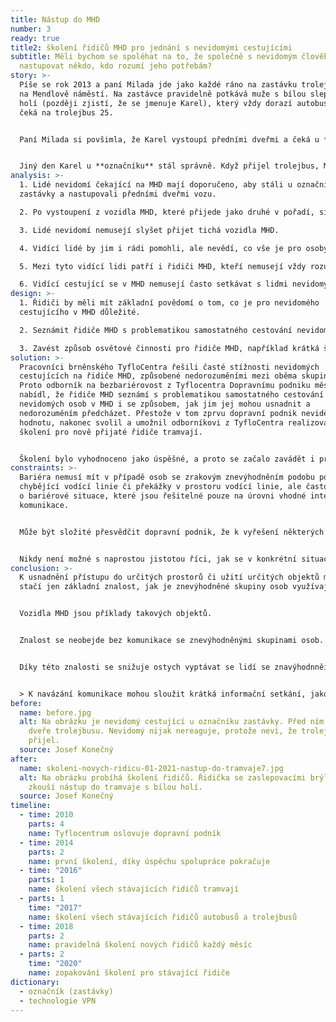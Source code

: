 ```yaml
---
title: Nástup do MHD
number: 3
ready: true
title2: školení řidičů MHD pro jednání s nevidomými cestujícími
subtitle: Měli bychom se spoléhat na to, že společně s nevidomým člověkem bude
  nastupovat někdo, kdo rozumí jeho potřebám?
story: >-
  Píše se rok 2013 a paní Milada jde jako každé ráno na zastávku trolejbusu 25
  na Mendlově náměstí. Na zastávce pravidelně potkává muže s bílou slepeckou
  holí (později zjistí, že se jmenuje Karel), který vždy dorazí autobusem a pak
  čeká na trolejbus 25.


  Paní Milada si povšimla, že Karel vystoupí předními dveřmi a čeká u **označníku** zastávky. Když přijede trolejbus, Karel aktivuje jeho hlasový majáček (**technologie VPN**), aby se dozvěděl, je-li to linka číslo 25, a případně nastoupí předními dveřmi. Jednou ale tato rutina proběhla jinak. Karlův autobus zastavil na zastávce jako druhý v pořadí za vozem jiné linky. Karel vystoupil předními dveřmi, ale aniž by to tušil, nestál v tomto případě u **označníku**, ale uprostřed nástupiště. Když přijel trolejbus, Milada nastoupila, nicméně Karlovi se nastoupit nedařilo, neboť teď před sebou neměl přední dveře vozu. Začal holí oťukávat bok trolejbusu. Milada na něj proto zavolala, kudy se dostane ke dveřím a Karel úspěšně nastoupil. Pan řidič na něj ale zavolal: „Sakra, chlape, nevíš, že máš stát u označníku?“ Karel se omlouval, že si prý myslel, že u **označníku** stál, neboť z autobusu vystoupil předními dveřmi a neviděl, že je jinde.


  Jiný den Karel u **označníku** stál správně. Když přijel trolejbus, Milada nastoupila, nicméně Karel zůstal stát venku. Řidič se na něj zmateně díval, a když Karel stále nenastupoval, začal zavírat dveře. Milada zastavila řidiče a zavolala ven na Karla, že je tu jeho trolejbus 25. Karel urychleně nastoupil a poté Miladě velmi děkoval za upozornění. Ale že prý trolejbusy jsou dnes tak tiché, že v tom okolním hluku vůbec neslyšel, jak trolejbus přijel.
analysis: >-
  1. Lidé nevidomí čekající na MHD mají doporučeno, aby stáli u označníku
  zastávky a nastupovali předními dveřmi vozu.

  2. Po vystoupení z vozidla MHD, které přijede jako druhé v pořadí, si mohou mylně myslet, že vystoupili u označníku zastávky.

  3. Lidé nevidomí nemusejí slyšet přijet tichá vozidla MHD. 

  4. Vidící lidé by jim i rádi pomohli, ale nevědí, co vše je pro osoby nevidomé při cestování MHD problémem.

  5. Mezi tyto vidící lidi patří i řidiči MHD, kteří nemusejí vždy rozumět počínání nevidomého cestujícího.

  6. Vidící cestující se v MHD nemusejí často setkávat s lidmi nevidomými, ale řidiči se s nimi potkávají pravidelně.
design: >-
  1. Řidiči by měli mít základní povědomí o tom, co je pro nevidomého
  cestujícího v MHD důležité.

  2. Seznámit řidiče MHD s problematikou samostatného cestování nevidomých cestujících.

  3. Zavést způsob osvětové činnosti pro řidiče MHD, například krátká školení o této problematice.
solution: >-
  Pracovníci brněnského TyfloCentra řešili časté stížnosti nevidomých
  cestujících na řidiče MHD, způsobené nedorozuměními mezi oběma skupinami.
  Proto odborník na bezbariérovost z Tyflocentra Dopravnímu podniku města Brna
  nabídl, že řidiče MHD seznámí s problematikou samostatného cestování
  nevidomých osob v MHD i se způsobem, jak jim jej mohou usnadnit a
  nedorozuměním předcházet. Přestože v tom zprvu dopravní podnik neviděl
  hodnotu, nakonec svolil a umožnil odborníkovi z TyfloCentra realizovat první
  školení pro nově přijaté řidiče tramvají.


  Školení bylo vyhodnoceno jako úspěšné, a proto se začalo zavádět i pro nové řidiče trolejbusů a autobusů a nakonec i pro všechny stávající řidiče. S využitím ukázek, pomůcek a příhod přímo z reálného života dokázal odborník z TyfloCentra, sám nevidomý, řidičům přiblížit problematiku nevidomého cestujícího v MHD. Školení se ukázalo jako efektivní a řidiči byli překvapeni, jak lze snadno těmto cestujícím ulehčit cestování, když porozumí důvodům jejich chování. Dopravní podnik proto soudí, že šlo skutečně pouze o pochopení problematiky a překonání určité obavy, jak k nevidomým cestujícím přistupovat.
constraints: >-
  Bariéra nemusí mít v případě osob se zrakovým znevýhodněním podobu pouze
  chybějící vodící linie či překážky v prostoru vodící linie, ale často může jít
  o bariérové situace, které jsou řešitelné pouze na úrovni vhodné interakce a
  komunikace.


  Může být složité přesvědčit dopravní podnik, že k vyřešení některých bariérových situací skutečně může stačit "tak málo". 


  Nikdy není možné s naprostou jistotou říci, jak se v konkrétní situaci zachová i vyškolený řidič.
conclusion: >-
  K usnadnění přístupu do určitých prostorů či užití určitých objektů mnohdy
  stačí jen základní znalost, jak je znevýhodněné skupiny osob využívají.


  Vozidla MHD jsou příklady takových objektů.


  Znalost se neobejde bez komunikace se znevýhodněnými skupinami osob.


  Díky této znalosti se snižuje ostych vyptávat se lidí se znavýhodnněím na jejich další potřeby.


  > K navázání komunikace mohou sloužit krátká informační setkání, jako jsou povinná školení řidičů.
before:
  name: before.jpg
  alt: Na obrázku je nevidomý cestující u označníku zastávky. Před ním otevřené
    dveře trolejbusu. Nevidomý nijak nereaguje, protože neví, že trolejbus už
    přijel.
  source: Josef Konečný
after:
  name: skoleni-novych-ridicu-01-2021-nastup-do-tramvaje7.jpg
  alt: Na obrázku probíhá školení řidičů. Řidička se zaslepovacími brýlemi si
    zkouší nástup do tramvaje s bílou holí.
  source: Josef Konečný
timeline:
  - time: 2010
    parts: 4
    name: Tyflocentrum oslovuje dopravní podník
  - time: 2014
    parts: 2
    name: první školení, díky úspěchu spolupráce pokračuje
  - time: "2016"
    parts: 1
    name: školení všech stávajících řidičů tramvají
  - parts: 1
    time: "2017"
    name: školení všech stávajících řidičů autobusů a trolejbusů
  - time: 2018
    parts: 2
    name: pravidelná školení nových řidičů každý měsíc
  - parts: 2
    time: "2020"
    name: zopakování školení pro stávající řidiče
dictionary:
  - označník (zastávky)
  - technologie VPN
---
```

